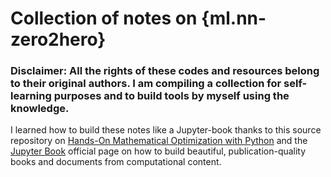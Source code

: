 # Collection of notes on {ml.nn-zero2hero}

### Disclaimer: All the rights of these codes and resources belong to their original authors. I am compiling a collection for self-learning purposes and to build tools by myself using the knowledge.

I learned how to build these notes like a Jupyter-book thanks to this source repository on [Hands-On Mathematical Optimization with Python](https://github.com/mobook/MO-book) and the [Jupyter Book](https://jupyterbook.org/en/stable/start/build.html) official page on how to build beautiful, publication-quality books and documents from computational content.